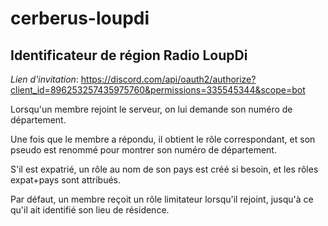 # cerberus-loupdi
## Identificateur de région Radio LoupDi

*Lien d'invitation*: https://discord.com/api/oauth2/authorize?client_id=896253257435975760&permissions=335545344&scope=bot

Lorsqu'un membre rejoint le serveur, on lui demande son numéro de département.

Une fois que le membre a répondu, il obtient le rôle correspondant, et son pseudo est renommé pour montrer son numéro de département.

S'il est expatrié, un rôle au nom de son pays est créé si besoin, et les rôles expat+pays sont attribués.

Par défaut, un membre reçoit un rôle limitateur lorsqu'il rejoint, jusqu'à ce qu'il ait identifié son lieu de résidence.